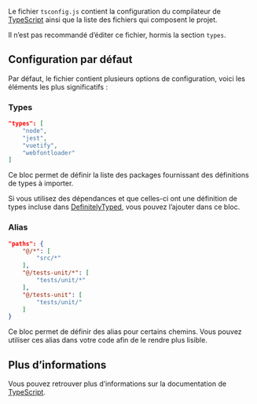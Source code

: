 Le fichier `tsconfig.js` contient la configuration du compilateur de [TypeScript](https://www.typescriptlang.org/) ainsi que la liste des fichiers qui composent le projet.

<doc-alert type="warning">

Il n’est pas recommandé d’éditer ce fichier, hormis la section `types`.

</doc-alert>

## Configuration par défaut

Par défaut, le fichier contient plusieurs options de configuration, voici les éléments les plus significatifs :

### Types

```json
"types": [
	"node",
	"jest",
	"vuetify",
	"webfontloader"
]
```

Ce bloc permet de définir la liste des packages fournissant des définitions de types à importer.

<doc-alert type="info">

Si vous utilisez des dépendances et que celles-ci ont une définition de types incluse dans [DefinitelyTyped](https://github.com/DefinitelyTyped/DefinitelyTyped), vous pouvez l’ajouter dans ce bloc.

</doc-alert>

### Alias

```json
"paths": {
	"@/*": [
		"src/*"
	],
	"@/tests-unit/*": [
		"tests/unit/*"
	],
	"@/tests-unit": [
		"tests/unit/"
	]
}
```

Ce bloc permet de définir des alias pour certains chemins. Vous pouvez utiliser ces alias dans votre code afin de le rendre plus lisible.

## Plus d’informations

Vous pouvez retrouver plus d’informations sur la documentation de [TypeScript](https://www.typescriptlang.org/docs/handbook/tsconfig-json.html).
